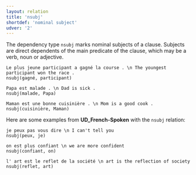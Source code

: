 ```yaml
---
layout: relation
title: 'nsubj'
shortdef: 'nominal subject'
udver: '2'
---
```


The dependency type `nsubj` marks nominal subjects of a clause.
Subjects are direct dependents of the main predicate of the clause, which may be a verb, noun or adjective.

~~~ sdparse
Le plus jeune participant a gagné la course . \n The youngest participant won the race .
nsubj(gagné, participant)
~~~

~~~ sdparse
Papa est malade . \n Dad is sick .
nsubj(malade, Papa)
~~~

~~~ sdparse
Maman est une bonne cuisinière . \n Mom is a good cook .
nsubj(cuisinière, Maman)
~~~

Here are some examples from **UD_French-Spoken** with the `nsubj` relation:

~~~ sdparse
je peux pas vous dire \n I can't tell you
nsubj(peux, je)
~~~

~~~ sdparse
on est plus confiant \n we are more confident
nsubj(confiant, on)
~~~

~~~ sdparse
l' art est le reflet de la société \n art is the reflection of society
nsubj(reflet, art)
~~~
<!-- Interlanguage links updated Út zář 29 18:41:28 CEST 2020 -->
